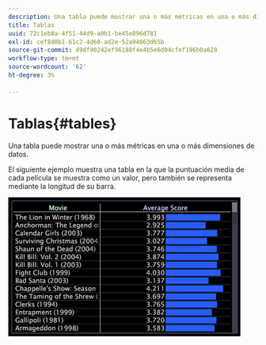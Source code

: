 ```yaml
---
description: Una tabla puede mostrar una o más métricas en una o más dimensiones de datos.
title: Tablas
uuid: 72c1eb8a-4f51-44d9-a0b1-be45e896d781
exl-id: cef8d0b1-61c2-4d60-ad2e-52a94063d65b
source-git-commit: d9df90242ef96188f4e4b5e6d04cfef196b0a628
workflow-type: tm+mt
source-wordcount: '62'
ht-degree: 3%

---
```


# Tablas{#tables}

Una tabla puede mostrar una o más métricas en una o más dimensiones de datos.

El siguiente ejemplo muestra una tabla en la que la puntuación media de cada película se muestra como un valor, pero también se representa mediante la longitud de su barra.

![](assets/vis_Table.png)
